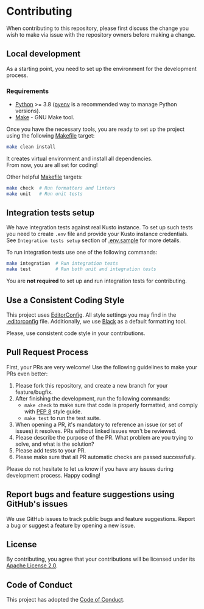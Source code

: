 # Contributing

When contributing to this repository, please first discuss the change you wish to make via issue with the repository owners before making a change.

## Local development

As a starting point, you need to set up the environment for the development process.

### Requirements

- [Python](https://www.python.org/) >= 3.8 ([pyenv](https://github.com/pyenv/pyenv) is a recommended way to manage Python versions).
- [Make](https://www.gnu.org/software/make/) - GNU Make tool.

Once you have the necessary tools, you are ready to set up the project using the following [Makefile](../Makefile) target:

```bash
make clean install
```

It creates virtual environment and install all dependencies.  
From now, you are all set for coding!

Other helpful [Makefile](../Makefile) targets:

```bash
make check  # Run formatters and linters
make unit   # Run unit tests
```

## Integration tests setup

We have integration tests against real Kusto instance. To set up such tests you need to create `.env` file and provide your Kusto instance credentials. See `Integration tests setup` section of [.env.sample](../.env.sample) for more details.

To run integration tests use one of the following commands:

```bash
make integration  # Run integration tests
make test         # Run both unit and integration tests
```

You are __not required__ to set up and run integration tests for contributing.

## Use a Consistent Coding Style

This project uses [EditorConfig](https://editorconfig.org/). All style settings you may find in the [.editorconfig](../.editorconfig) file.
Additionally, we use [Black](https://github.com/psf/black) as a default formatting tool.

Please, use consistent code style in your contributions.

## Pull Request Process

First, your PRs are very welcome! Use the following guidelines to make your PRs even better:

1. Please fork this repository, and create a new branch for your feature/bugfix.
2. After finishing the development, run the following commands:
    - `make check` to make sure that code is properly formatted, and comply with [PEP 8](https://www.python.org/dev/peps/pep-0008/) style guide.
    - `make test` to run the test suite.
3. When opening a PR, it's mandatory to reference an issue (or set of issues) it resolves. PRs without linked issues won't be reviewed.
4. Please describe the purpose of the PR. What problem are you trying to solve, and what is the solution?
5. Please add tests to your PR.
6. Please make sure that all PR automatic checks are passed successfully.

Please do not hesitate to let us know if you have any issues during development process. Happy coding!

## Report bugs and feature suggestions using GitHub's issues

We use GitHub issues to track public bugs and feature suggestions. Report a bug or suggest a feature by opening a new issue.

## License

By contributing, you agree that your contributions will be licensed under its [Apache License 2.0](../LICENSE).

## Code of Conduct

This project has adopted the [Code of Conduct](CODE_OF_CONDUCT.md).
